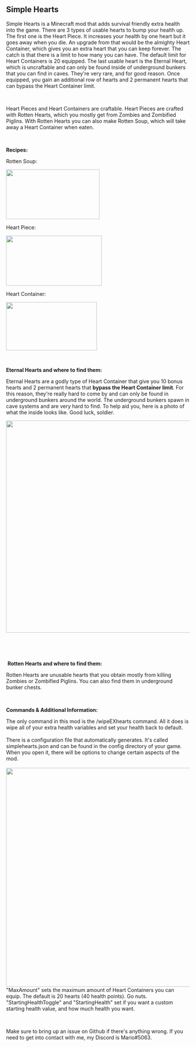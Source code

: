 ## Simple Hearts
<p><span style="font-size: 14px;">Simple Hearts is a Minecraft mod that adds survival friendly extra health into the game. There are 3 types of usable hearts to bump your health up. The first one is the Heart Piece. It increases your health by one heart but it goes away when you die. An upgrade from that would be the almighty Heart Container, which gives you an extra heart that you can keep forever. The catch is that there is a limit to how many you can have. The default limit for Heart Containers is 20 equipped. The last usable heart is the Eternal Heart, which is uncraftable and can only be found inside of underground bunkers that you can find in caves. They're very rare, and for good reason. Once equipped, you gain an additional row of hearts and 2 permanent hearts that can bypass the Heart Container limit.&nbsp;</span></p>
<p>&nbsp;</p>
<p><span style="font-size: 14px;">Heart Pieces and Heart Containers are craftable. Heart Pieces are crafted with Rotten Hearts, which you mostly get from Zombies and Zombified Piglins. With Rotten Hearts you can also make Rotten Soup, which will take away a Heart Container when eaten.</span></p>
<p>&nbsp;</p>
<p><span style="font-size: 14px;"><strong>Recipes:</strong></span></p>
<div class="spoiler">
<p><span style="font-size: 14px;">Rotten Soup:</span></p>
<p><span style="font-size: 14px;"><img src="https://media.discordapp.net/attachments/739727161090637934/924577852828028948/Screenshot_2021-12-26_001335.png" alt="" width="256" height="136" /></span></p>
<p><span style="font-size: 14px;">Heart Piece:</span></p>
<p><span style="font-size: 14px;"><img src="https://cdn.discordapp.com/attachments/739727161090637934/924577852349894656/Screenshot_2021-12-26_001415.png" alt="" width="262" height="137" /></span></p>
<p><span style="font-size: 14px;">Heart Container:</span></p>
<p><span style="font-size: 14px;"><img src="https://media.discordapp.net/attachments/739727161090637934/925542412686872686/Screenshot_2021-12-28_161431.png" alt="" width="249" height="132" /></span></p>
</div>
<p>&nbsp;</p>
<p><span style="font-size: 14px;"><strong>Eternal Hearts and where to find them:</strong></span></p>
<div class="spoiler">
<p><span style="font-size: 14px;">Eternal Hearts are a godly type of Heart Container that give you 10 bonus hearts and 2 permanent hearts that&nbsp;<strong>bypass the Heart Container limit</strong>. For this reason, they're really hard to come by and can only be found in underground bunkers around the world. The underground bunkers spawn in cave systems and are very hard to find. To help aid you, here is a photo of what the inside looks like. Good luck, soldier. </span></p>
<p><span style="font-size: 14px;"><img src="https://media.discordapp.net/attachments/739727161090637934/924580806012313630/Screenshot_2021-12-25_223442.png" alt="" width="1113" height="580" /></span></p>
<p>&nbsp;</p>
</div>
<p>&nbsp;</p>
<p>&nbsp;<span style="font-size: 14px;"><strong>Rotten Hearts and where to find them:<br /></strong></span></p>
<div class="spoiler">
<p><span style="font-size: 14px;">Rotten Hearts are unusable hearts that you obtain mostly from killing Zombies or Zombified Piglins. You can also find them in underground bunker chests.</span></p>
</div>
<p>&nbsp;</p>
<p><span style="font-size: 14px;"><strong>Commands &amp; Additional Information:</strong></span></p>
<div class="spoiler">
<p><span style="font-size: 14px;">The only command in this mod is the /wipeEXhearts command. All it does is wipe all of your extra health variables and set your health back to default.<br /><br />There is a configuration file that automatically generates. It's called simplehearts.json and can be found in the config directory of your game. When you open it, there will be options to change certain aspects of the mod.<br /><br /></span><span style="font-size: 14px;"><img src="https://media.discordapp.net/attachments/739727161090637934/924584460832358400/unknown.png" alt="" width="737" height="599" /><br />"MaxAmount" sets the maximum amount of Heart Containers you can equip. The default is 20 hearts (40 health points). Go nuts.<br />"StartingHealthToggle" and "StartingHealth" set if you want a custom starting health value, and how much health you want.</span></p>
</div>
<p>&nbsp;</p>
<p><span style="font-size: 14px;">Make sure to bring up an issue on Github if there's anything wrong. If you need to get into contact with me, my Discord is Mario#5063.</span></p>
<p>&nbsp;</p>
